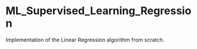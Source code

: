 # ML_Supervised_Learning_Regression
 Implementation of the Linear Regression algorithm from scratch.
